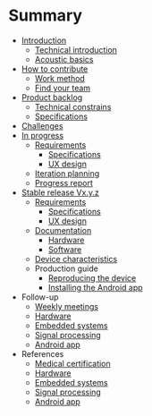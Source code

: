 # Summary

*	[Introduction](README.md)
	* [Technical introduction](introduction/technical_introduction.md)
	* [Acoustic basics](introduction/acoustic_basics.md)
*	[How to contribute](howto/howto.md)
	* [Work method](howto/method.md)
	* [Find your team](howto/teams.md)*	[Product backlog](backlog/backlog.md)
	* [Technical constrains](backlog/technical.md)	* [Specifications](backlog/specs.md)
* 	[Challenges](challenges/challenges.md)*	[In progress](inprogress/inprogress.md)	* [Requirements](inprogress/requirements/requirements.md)
		* [Specifications](inprogress/requirements/specifications.md)
		* [UX design](inprogress/requirements/UX_design.md)
	* [Iteration planning](inprogress/planning.md)	* [Progress report](inprogress/report.md)*	[Stable release Vx.y.z](stable/stable.md)
	* [Requirements](stable/requirements/requirements.md)
		* [Specifications](stable/requirements/specifications.md)
		* [UX design](stable/requirements/UX_design.md)	* [Documentation](stable/doc_pipeline.md)		- [Hardware](stable/doc_hardware.md)		- [Software](stable/doc_software.md)	* [Device characteristics](stable/characteristics.md)	* Production guide 		- [Reproducing the device](stable/guide_hardware.md)		- [Installing the Android app](stable/guide_software.md)*	Follow-up	* [Weekly meetings](followup/weekly_meeting.md)	* [Hardware](followup/meetings_hardware.md)	* [Embedded systems](followup/meetings_embsys.md)	* [Signal processing](followup/meetings_sigproc.md)	* [Android app](followup/meetings_app.md)*	References
	* [Medical certification](references/certification/ref_certification.md)	* [Hardware](references/hardware/ref_hardware.md)	* [Embedded systems](references/embsys/ref_embsys.md)	* [Signal processing](references/sigproc/ref_sigproc.md)	* [Android app](references/app/ref_app.md)